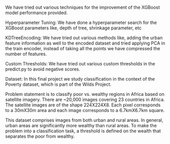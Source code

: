 We have tried out various techniques for the improvement of the XGBoost model performance provided. 

Hyperparameter Tuning: We have done a hyperparameter search for the XGBoost parameters like, depth of tree, shrinkage parameter, etc 


KDTreeEncoding: We have tried out various methods like, adding the urban feature information as well to the encoded dataset and tried applying PCA in the train encoder, instead of taking all the points we have compressed the number of features. 


Custom Thresholds: We have tried out various custom thresholds in the predict.py to avoid negative scores. 



Dataset:
In this final project we study classification in the context of the Poverty dataset, which is part of the Wilds Project.

Problem statement is to classify poor vs. wealthy regions in Africa based on satellite imagery. There are ~20,000 images covering 23 countries in Africa. The satellite images are of the shape 224X224X8. Each pixel corresponds to a 30mX30m area and each image corresponds to a 6.7kmX6.7km square.

This dataset comprises images from both urban and rural areas. In general, urban areas are significantly more wealthy than rural areas. To make the problem into a classification task, a threshold is defined on the wealth that separates the poor from wealthy.
